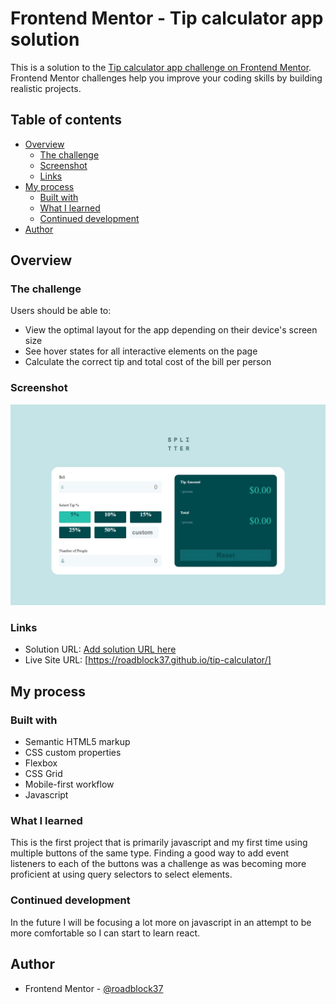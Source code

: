 # Frontend Mentor - Tip calculator app solution

This is a solution to the [Tip calculator app challenge on Frontend Mentor](https://www.frontendmentor.io/challenges/tip-calculator-app-ugJNGbJUX). Frontend Mentor challenges help you improve your coding skills by building realistic projects.

## Table of contents

- [Overview](#overview)
  - [The challenge](#the-challenge)
  - [Screenshot](#screenshot)
  - [Links](#links)
- [My process](#my-process)
  - [Built with](#built-with)
  - [What I learned](#what-i-learned)
  - [Continued development](#continued-development)
- [Author](#author)

## Overview

### The challenge

Users should be able to:

- View the optimal layout for the app depending on their device's screen size
- See hover states for all interactive elements on the page
- Calculate the correct tip and total cost of the bill per person

### Screenshot

![](./images/tipCalculatorScreenShot.jpeg)

### Links

- Solution URL: [Add solution URL here](https://your-solution-url.com)
- Live Site URL: [https://roadblock37.github.io/tip-calculator/]

## My process

### Built with

- Semantic HTML5 markup
- CSS custom properties
- Flexbox
- CSS Grid
- Mobile-first workflow
- Javascript

### What I learned

This is the first project that is primarily javascript and my first time using multiple buttons of the same type. Finding a good way to add event listeners to each of the buttons was a challenge as was becoming more proficient at using query selectors to select elements.

### Continued development

In the future I will be focusing a lot more on javascript in an attempt to be more comfortable so I can start to learn react.

## Author

- Frontend Mentor - [@roadblock37](https://www.frontendmentor.io/profile/roadblock37)
